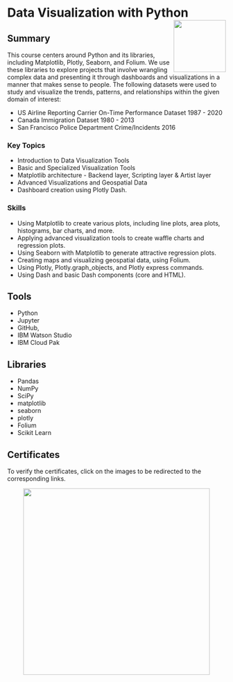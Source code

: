 # Data Visualization with Python <img src="https://raw.githubusercontent.com/roshangrewal/IBM-Data-Science-Professional-Certification/master/IBM-Banner.png" align="right" width="120" />

## Summary

This course centers around Python and its libraries, including Matplotlib, Plotly, Seaborn, and Folium. We use these libraries to explore projects that involve wrangling complex data and presenting it through dashboards and visualizations in a manner that makes sense to people. The following datasets were used to study and visualize the trends, patterns, and relationships within the given domain of interest:

- US Airline Reporting Carrier On-Time Performance Dataset 1987 - 2020
- Canada Immigration Dataset 1980 - 2013
- San Francisco Police Department Crime/Incidents 2016


### Key Topics

- Introduction to Data Visualization Tools
- Basic and Specialized Visualization Tools
- Matplotlib architecture - Backend layer, Scripting layer & Artist layer
- Advanced Visualizations and Geospatial Data
- Dashboard creation using Plotly Dash.

### Skills

- Using Matplotlib to create various plots, including line plots, area plots, histograms, bar charts, and more.
- Applying advanced visualization tools to create waffle charts and regression plots.
- Using Seaborn with Matplotlib to generate attractive regression plots.
- Creating maps and visualizing geospatial data, using Folium.
- Using Plotly, Plotly.graph_objects, and Plotly express commands.
- Using Dash and basic Dash components (core and HTML).

## Tools

- Python
- Jupyter
- GitHub, 
- IBM Watson Studio
- IBM Cloud Pak


## Libraries

- Pandas
- NumPy
- SciPy
- matplotlib
- seaborn
- plotly
- Folium
- Scikit Learn


## Certificates

To verify the certificates, click on the images to be redirected to the corresponding links.

 <p align="middle">
  <a href="https://www.coursera.org/account/accomplishments/verify/772R323E57TW"><img src="https://s3.amazonaws.com/coursera_assets/meta_images/generated/CERTIFICATE_LANDING_PAGE/CERTIFICATE_LANDING_PAGE~772R323E57TW/CERTIFICATE_LANDING_PAGE~772R323E57TW.jpeg" height="430"></a>
</p>




